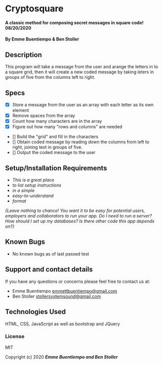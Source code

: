 # Cryptosquare 

#### A classic method for composing secret messages in square code! 08/20/2020

#### By Emme Buentiempo & Ben Stoller 

## Description

This program will take a message from the user and arange the letters in to a square grid, then it will create a new coded message by taking leters in groups of five from the columns left to right. 

## Specs
* [X] Store a message from the user as an array with each letter as its own element 
* [X] Remove spaces from the array 
* [X] Count how many characters are in the array 
* [X] Figure out how many "rows and columns" are needed
* [] Build the "grid" and fill in the characters 
* [] Obtain coded message by reading down the columns from left to right, joining text in groups of five. 
* [] Output the coded message to the user 

## Setup/Installation Requirements

* _This is a great place_
* _to list setup instructions_
* _in a simple_
* _easy-to-understand_
* _format_

_{Leave nothing to chance! You want it to be easy for potential users, employers and collaborators to run your app. Do I need to run a server? How should I set up my databases? Is there other code this app depends on?}_

## Known Bugs

* No known bugs as of last passed test

## Support and contact details

If you have any questions or concerns please feel free to contact us at:

  * Emme Buentiempo <emmettbuentiempo@gmail.com>
  * Ben Stoller <stollersystemsound@gmail.com>

## Technologies Used

HTML, CSS, JavaScript as well as bootstrap and JQuery 

### License

MIT

Copyright (c) 2020 **_Emme Buentiempo and Ben Stoller_**

